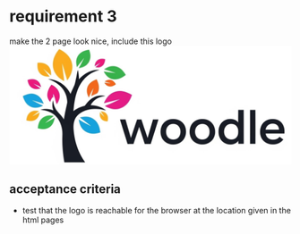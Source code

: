 # requirement 3
make the 2 page look nice, include this logo  ![woodle-logo](woodle-logo.jpeg "the logo")

## acceptance criteria
* test that the logo is reachable for the browser at the location given in the html pages 

  